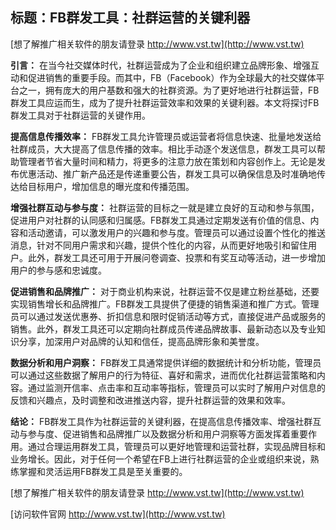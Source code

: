 ## **标题：FB群发工具：社群运营的关键利器**

[想了解推广相关软件的朋友请登录 http://www.vst.tw](http://www.vst.tw)

**引言：**
在当今社交媒体时代，社群运营成为了企业和组织建立品牌形象、增强互动和促进销售的重要手段。而其中，FB（Facebook）作为全球最大的社交媒体平台之一，拥有庞大的用户基数和强大的社群资源。为了更好地进行社群运营，FB群发工具应运而生，成为了提升社群运营效率和效果的关键利器。本文将探讨FB群发工具对于社群运营的关键作用。

**提高信息传播效率：**
FB群发工具允许管理员或运营者将信息快速、批量地发送给社群成员，大大提高了信息传播的效率。相比手动逐个发送信息，群发工具可以帮助管理者节省大量时间和精力，将更多的注意力放在策划和内容创作上。无论是发布优惠活动、推广新产品还是传递重要公告，群发工具可以确保信息及时准确地传达给目标用户，增加信息的曝光度和传播范围。

**增强社群互动与参与度：**
社群运营的目标之一就是建立良好的互动和参与氛围，促进用户对社群的认同感和归属感。FB群发工具通过定期发送有价值的信息、内容和活动邀请，可以激发用户的兴趣和参与度。管理员可以通过设置个性化的推送消息，针对不同用户需求和兴趣，提供个性化的内容，从而更好地吸引和留住用户。此外，群发工具还可用于开展问卷调查、投票和有奖互动等活动，进一步增加用户的参与感和忠诚度。

**促进销售和品牌推广：**
对于商业机构来说，社群运营不仅是建立粉丝基础，还要实现销售增长和品牌推广。FB群发工具提供了便捷的销售渠道和推广方式。管理员可以通过发送优惠券、折扣信息和限时促销活动等方式，直接促进产品或服务的销售。此外，群发工具还可以定期向社群成员传递品牌故事、最新动态以及专业知识分享，加深用户对品牌的认知和信任，提高品牌形象和美誉度。

**数据分析和用户洞察：**
FB群发工具通常提供详细的数据统计和分析功能，管理员可以通过这些数据了解用户的行为特征、喜好和需求，进而优化社群运营策略和内容。通过监测开信率、点击率和互动率等指标，管理员可以实时了解用户对信息的反馈和兴趣点，及时调整和改进推送内容，提升社群运营的效果和效率。

**结论：**
FB群发工具作为社群运营的关键利器，在提高信息传播效率、增强社群互动与参与度、促进销售和品牌推广以及数据分析和用户洞察等方面发挥着重要作用。通过合理运用群发工具，管理员可以更好地管理和运营社群，实现品牌目标和业务增长。因此，对于任何一个希望在FB上进行社群运营的企业或组织来说，熟练掌握和灵活运用FB群发工具是至关重要的。

[想了解推广相关软件的朋友请登录 http://www.vst.tw](http://www.vst.tw)


[访问软件官网 http://www.vst.tw](http://www.vst.tw)
